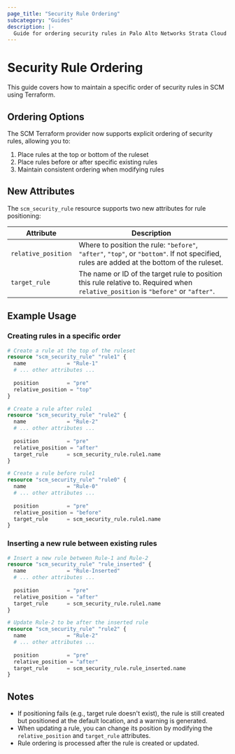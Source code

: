 ```yaml
---
page_title: "Security Rule Ordering"
subcategory: "Guides"
description: |-
  Guide for ordering security rules in Palo Alto Networks Strata Cloud Manager
---
```


# Security Rule Ordering

This guide covers how to maintain a specific order of security rules in SCM using Terraform.

## Ordering Options

The SCM Terraform provider now supports explicit ordering of security rules, allowing you to:

1. Place rules at the top or bottom of the ruleset
2. Place rules before or after specific existing rules
3. Maintain consistent ordering when modifying rules

## New Attributes

The `scm_security_rule` resource supports two new attributes for rule positioning:

| Attribute | Description |
|-----------|-------------|
| `relative_position` | Where to position the rule: `"before"`, `"after"`, `"top"`, or `"bottom"`. If not specified, rules are added at the bottom of the ruleset. |
| `target_rule` | The name or ID of the target rule to position this rule relative to. Required when `relative_position` is `"before"` or `"after"`. |

## Example Usage

### Creating rules in a specific order

```terraform
# Create a rule at the top of the ruleset
resource "scm_security_rule" "rule1" {
  name             = "Rule-1"
  # ... other attributes ...
  
  position         = "pre"
  relative_position = "top"
}

# Create a rule after rule1
resource "scm_security_rule" "rule2" {
  name             = "Rule-2"
  # ... other attributes ...
  
  position         = "pre"
  relative_position = "after"
  target_rule      = scm_security_rule.rule1.name
}

# Create a rule before rule1
resource "scm_security_rule" "rule0" {
  name             = "Rule-0"
  # ... other attributes ...
  
  position         = "pre"
  relative_position = "before"
  target_rule      = scm_security_rule.rule1.name
}
```

### Inserting a new rule between existing rules

```terraform
# Insert a new rule between Rule-1 and Rule-2
resource "scm_security_rule" "rule_inserted" {
  name             = "Rule-Inserted"
  # ... other attributes ...
  
  position         = "pre"
  relative_position = "after"
  target_rule      = scm_security_rule.rule1.name
}

# Update Rule-2 to be after the inserted rule
resource "scm_security_rule" "rule2" {
  name             = "Rule-2"
  # ... other attributes ...
  
  position         = "pre"
  relative_position = "after"
  target_rule      = scm_security_rule.rule_inserted.name
}
```

## Notes

- If positioning fails (e.g., target rule doesn't exist), the rule is still created but positioned at the default location, and a warning is generated.
- When updating a rule, you can change its position by modifying the `relative_position` and `target_rule` attributes.
- Rule ordering is processed after the rule is created or updated.